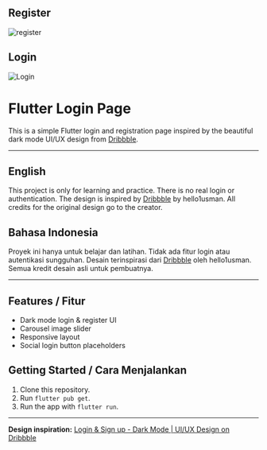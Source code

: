 ## Register
![register](https://github.com/user-attachments/assets/ad525622-810b-49df-a249-4d664ea29984)
## Login
![Login](https://github.com/user-attachments/assets/52dda149-0c3c-48b6-95eb-83ddd3d9088f)

# Flutter Login Page

This is a simple Flutter login and registration page inspired by the beautiful dark mode UI/UX design from [Dribbble](https://dribbble.com/shots/24552589-Login-Sign-up-Dark-Mode-UI-UX-Design?utm_source=Clipboard_Shot&utm_campaign=hello1usman&utm_content=Login%20%26%20Sign%20up%20-%20Dark%20Mode%20%7C%20UI%2FUX%20Design&utm_medium=Social_Share).

---

## English

This project is only for learning and practice. There is no real login or authentication. The design is inspired by [Dribbble](https://dribbble.com/shots/24552589-Login-Sign-up-Dark-Mode-UI-UX-Design) by hello1usman. All credits for the original design go to the creator.

## Bahasa Indonesia

Proyek ini hanya untuk belajar dan latihan. Tidak ada fitur login atau autentikasi sungguhan. Desain terinspirasi dari [Dribbble](https://dribbble.com/shots/24552589-Login-Sign-up-Dark-Mode-UI-UX-Design) oleh hello1usman. Semua kredit desain asli untuk pembuatnya.

---

## Features / Fitur

- Dark mode login & register UI
- Carousel image slider
- Responsive layout
- Social login button placeholders

## Getting Started / Cara Menjalankan

1. Clone this repository.
2. Run `flutter pub get`.
3. Run the app with `flutter run`.

---

**Design inspiration:**
[Login & Sign up - Dark Mode | UI/UX Design on Dribbble](https://dribbble.com/shots/24552589-Login-Sign-up-Dark-Mode-UI-UX-Design)



